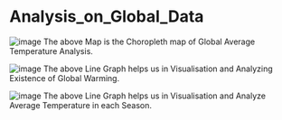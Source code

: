 # Analysis_on_Global_Data
![image](https://github.com/kansetejas/Analysis_on_Global_Data/assets/140308686/fbfdd727-f57e-454e-bfa2-d125217f0dc2)
The above Map is the Choropleth map of Global Average Temperature Analysis.

![image](https://github.com/kansetejas/Analysis_on_Global_Data/assets/140308686/dc138b90-e141-492a-bfe0-c388ed6b0f27)
The above Line Graph helps us in Visualisation and Analyzing Existence of Global Warming.

![image](https://github.com/kansetejas/Analysis_on_Global_Data/assets/140308686/de17714a-daa7-4bfc-9c9b-6ae0c0f9f676)
The above Line Graph helps us in Visualisation and  Analyze Average Temperature in each Season.
